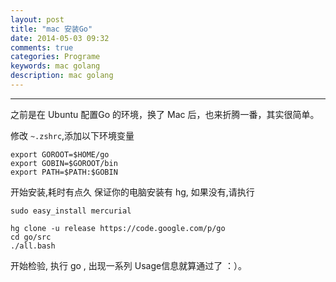 ```yaml
---
layout: post
title: "mac 安装Go"
date: 2014-05-03 09:32
comments: true
categories: Programe
keywords: mac golang
description: mac golang
---
```

---
之前是在 Ubuntu 配置Go 的环境，换了 Mac 后，也来折腾一番，其实很简单。

修改 `~.zshrc`,添加以下环境变量

```
export GOROOT=$HOME/go
export GOBIN=$GOROOT/bin
export PATH=$PATH:$GOBIN
```


开始安装,耗时有点久
保证你的电脑安装有 hg, 如果没有,请执行 

```
sudo easy_install mercurial
```

```
hg clone -u release https://code.google.com/p/go
cd go/src
./all.bash
```

开始检验, 执行 go , 出现一系列 Usage信息就算通过了 ：）。

